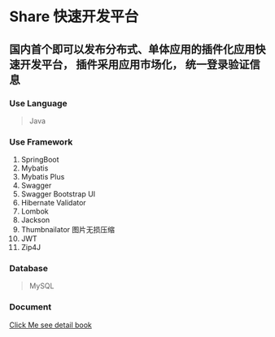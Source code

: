# Share 快速开发平台

## 国内首个即可以发布分布式、单体应用的插件化应用快速开发平台， 插件采用应用市场化， 统一登录验证信息

### Use Language

> Java

### Use Framework

1. SpringBoot
2. Mybatis
3. Mybatis Plus
4. Swagger
5. Swagger Bootstrap UI
6. Hibernate Validator
7. Lombok 
8. Jackson
9. Thumbnailator 图片无损压缩
10. JWT
11. Zip4J 

### Database

> MySQL

### Document

[Click Me see detail book](https://andotorg.gitbook.io/share)
